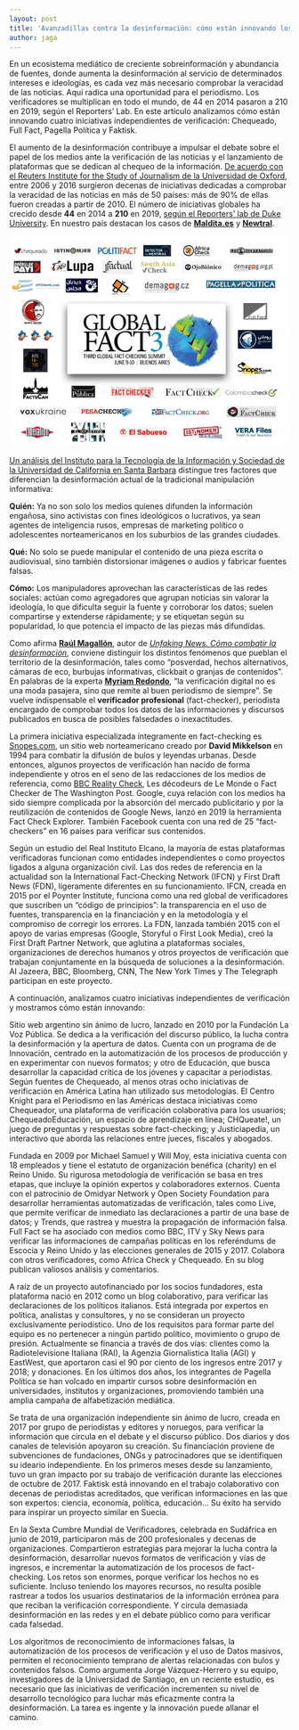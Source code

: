 ```yaml
---
layout: post
title: 'Avanzadillas contra la desinformación: cómo están innovando los verificadores'
author: jaga
---
```

En un ecosistema mediático de creciente sobreinformación y abundancia de fuentes, donde aumenta la desinformación al servicio de determinados intereses e ideologías, es cada vez más necesario comprobar la veracidad de las noticias. Aquí radica una oportunidad para el periodismo. Los verificadores se multiplican en todo el mundo, de 44 en 2014 pasaron a 210 en 2019, según el Reporters’ Lab. En este artículo analizamos cómo están innovando cuatro iniciativas independientes de verificación: Chequeado, Full Fact, Pagella Política y Faktisk. 

El aumento de la desinformación contribuye a impulsar el debate sobre el papel de los medios ante la verificación de las noticias y el lanzamiento de plataformas que se dedican al chequeo de la información. [De acuerdo con el Reuters Institute for the Study of Journalism de la Universidad de Oxford](https://reutersinstitute.politics.ox.ac.uk/our-research/rise-fact-checking-sites-europe),  entre 2006 y 2016 surgieron decenas de iniciativas dedicadas a comprobar la veracidad de las noticias en más de 50 países: más de 90% de ellas fueron creadas a partir de 2010. El número de iniciativas globales ha crecido desde **44** en 2014 a **210** en 2019, [según el Reporters’ lab de Duke University](https://reporterslab.org/category/fact-checking/#article-2551). En nuestro país destacan los casos de [**Maldita.es**](https://maldita.es/) y [**Newtral**](https://www.newtral.es/).

![](/images/shots/verificadores-1.jpg)

[Un análisis del Instituto para la Tecnología de la Información y Sociedad de la Universidad de California en Santa Barbara](https://www.cits.ucsb.edu/fake-news/brief-history) distingue tres factores que diferencian la desinformación actual de la tradicional manipulación informativa:

**Quién:** Ya no son solo los medios quienes difunden la información engañosa, sino activistas con fines ideológicos o lucrativos, ya sean agentes de inteligencia rusos, empresas de marketing político o adolescentes norteamericanos en los suburbios de las grandes ciudades.

**Qué:** No solo se puede manipular el contenido de una pieza escrita o audiovisual, sino también distorsionar imágenes o audios y fabricar fuentes falsas.

**Cómo:** Los manipuladores aprovechan las características de las redes sociales: actúan como agregadores que agrupan noticias sin valorar la ideología, lo que dificulta seguir la fuente y corroborar los datos; suelen compartirse y extenderse rápidamente; y se etiquetan según su popularidad, lo que potencia el impacto de las piezas más difundidas.

Como afirma [**Raúl Magallón**](https://twitter.com/raulmagallon), autor de [_Unfaking News. Cómo combatir la desinformación_](https://www.researchgate.net/publication/331993487_UnfakingNews_Como_combatir_la_desinformacion), conviene distinguir los distintos fenómenos que pueblan el territorio de la desinformación, tales como “posverdad, hechos alternativos, cámaras de eco, burbujas informativas, clickbait o granjas de contenidos”. En palabras de la experta [**Myriam Redondo**](http://www.globograma.es/), “la verificación digital no es una moda pasajera, sino que remite al buen periodismo de siempre”. Se vuelve indispensable el **verificador profesional** (fact-checker), periodista encargado de comprobar todos los datos de las informaciones y discursos publicados en busca de posibles falsedades o inexactitudes.

La primera iniciativa especializada íntegramente en fact-checking es [Snopes.com](https://www.snopes.com/), un sitio web norteamericano creado por **David Mikkelson** en 1994 para combatir la difusión de bulos y leyendas urbanas. Desde entonces, algunos proyectos de verificación han nacido de forma independiente y otros en el seno de las redacciones de los medios de referencia, como [BBC Reality Check](https://www.bbc.com/news/reality_check), Les décodeurs de Le Monde o Fact Checker de The Washington Post. Google, cuya relación con los medios ha sido siempre complicada por la absorción del mercado publicitario y por la reutilización de contenidos de Google News, lanzó en 2019 la herramienta Fact Check Explorer. También Facebook cuenta con una red de 25 “fact-checkers” en 16 países para verificar sus contenidos.

Según un estudio del Real Instituto Elcano, la mayoría de estas plataformas verificadoras funcionan como entidades independientes o como proyectos ligados a alguna organización civil. Las dos redes de referencia en la actualidad son la International Fact-Checking Network (IFCN) y First Draft News (FDN), ligeramente diferentes en su funcionamiento. IFCN, creada en 2015 por el Poynter Institute, funciona como una red global de verificadores que suscriben un “código de principios”: la transparencia en el uso de fuentes, transparencia en la financiación y en la metodología y el compromiso de corregir los errores. La FDN, lanzada también 2015 con el apoyo de varias empresas (Google, Storyful o First Look Media), creó la First Draft Partner Network, que aglutina a plataformas sociales, organizaciones de derechos humanos y otros proyectos de verificación que trabajan conjuntamente en la búsqueda de soluciones a la desinformación. Al Jazeera, BBC, Bloomberg, CNN, The New York Times y The Telegraph participan en este proyecto.

A continuación, analizamos cuatro iniciativas independientes de verificación y mostramos cómo están innovando:

Sitio web argentino sin ánimo de lucro, lanzado en 2010 por la Fundación La Voz Pública. Se dedica a la verificación del discurso público, la lucha contra la desinformación y la apertura de datos. Cuenta con un programa de de Innovación, centrado en la automatización de los procesos de producción y en experimentar con nuevos formatos; y otro de Educación, que busca desarrollar la capacidad crítica de los jóvenes y capacitar a periodistas. Según fuentes de Chequeado, al menos otras ocho iniciativas de verificación en América Latina han utilizado sus metodologías. El Centro Knight para el Periodismo en las Américas destaca iniciativas como  Chequeador, una plataforma de verificación colaborativa para los usuarios; ChequeadoEducación, un espacio de aprendizaje en línea; CHQueate!, un juego de preguntas y respuestas sobre fact-checking; y Justiciapedia, un interactivo que aborda las relaciones entre jueces, fiscales y abogados.   

Fundada en 2009 por Michael Samuel y Will Moy, esta iniciativa cuenta con 18 empleados y tiene el estatuto de organización benéfica (charity) en el Reino Unido. Su rigurosa metodología de verificación se basa en tres etapas, que incluye la opinión expertos y colaboradores externos. Cuenta con el patrocinio de Omidyar Network y Open Society Foundation para desarrollar herramientas automatizadas de verificación, tales como Live, que permite verificar de inmediato las declaraciones a partir de una base de datos; y Trends, que rastrea y muestra la propagación de información falsa. Full Fact se ha asociado con medios como BBC, ITV y Sky News para verificar las informaciones de campañas políticas en los referéndums de Escocia y Reino Unido y las elecciones generales de 2015 y 2017. Colabora con otros verificadores, como Africa Check y Chequeado. En su blog publican valiosos análisis y comentarios.

A raíz de un proyecto autofinanciado por los socios fundadores, esta plataforma nació en 2012 como un blog colaborativo, para verificar las declaraciones de los políticos italianos. Está integrada por expertos en política, analistas y consultores, y no se consideran un proyecto exclusivamente periodístico. Uno de los requisitos para formar parte del equipo es no pertenecer a ningún partido político, movimiento o grupo de presión. Actualmente se financia a través de dos vías: clientes como la Radiotelevisione Italiana (RAI), la Agenzia Giornalistica Italia (AGI) y EastWest, que aportaron casi el 90 por ciento de los ingresos entre 2017 y 2018; y donaciones. En los últimos dos años, los integrantes de Pagella Política se han volcado en impartir cursos sobre desinformación en universidades, institutos y organizaciones, promoviendo también una amplia campaña de alfabetización mediática. 

Se trata de una organización  independiente sin ánimo de lucro, creada en 2017 por grupo de periodistas y editores y noruegos, para verificar la información que circula en el debate y el discurso público. Dos diarios y dos canales de televisión apoyaron su creación. Su financiación proviene de subvenciones de fundaciones, ONGs y patrocinadores que se identifiquen su ideario independiente. En los primeros meses desde su lanzamiento, tuvo un gran impacto por su trabajo de verificación durante las elecciones de octubre de 2017. Faktisk está innovando en el trabajo colaborativo con decenas de periodistas acreditados, que verifican informaciones en las que son expertos: ciencia, economía, política, educación… Su éxito ha servido para inspirar un proyecto similar en Suecia.

En la Sexta Cumbre Mundial de Verificadores, celebrada en Sudáfrica en junio de 2019, participaron más de 200 profesionales y decenas de organizaciones. Compartieron estrategias para mejorar la lucha contra la desinformación,  desarrollar nuevos formatos de verificación y vías de ingresos, e incrementar la automatización de los procesos de fact-checking. Los retos son enormes, porque verificar los hechos no es suficiente. Incluso teniendo los mayores recursos, no resulta posible rastrear a todos los usuarios destinatarios de la información errónea para que reciban la verificación correspondiente. Y circula demasiada desinformación en las redes y en el debate público como para verificar cada falsedad.

Los algoritmos de reconocimiento de informaciones falsas, la automatización de los procesos de verificación y el uso de Datos masivos, permiten el reconocimiento temprano de alertas relacionadas con bulos y contenidos falsos. Como argumenta Jorge Vázquez-Herrero y su equipo, investigadores de la Universidad de Santiago, en un reciente estudio, es necesario que las iniciativas de verificación incrementen su nivel de desarrollo tecnológico para luchar más eficazmente contra la desinformación. La tarea es ingente y la innovación puede allanar el camino.

